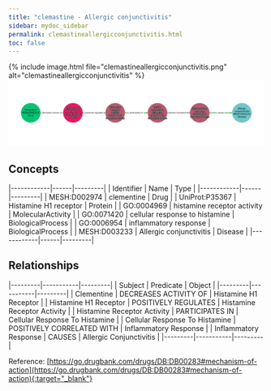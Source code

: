 ```yaml
---
title: "clemastine - Allergic conjunctivitis"
sidebar: mydoc_sidebar
permalink: clemastineallergicconjunctivitis.html
toc: false 
---
```


{% include image.html file="clemastineallergicconjunctivitis.png" alt="clemastineallergicconjunctivitis" %}![Path Visualization](/images/clemastineallergicconjunctivitis.png)

## Concepts

|------------|------|---------|
| Identifier | Name | Type    |
|------------|------|---------|
| MESH:D002974 | clementine | Drug |
| UniProt:P35367 | Histamine H1 receptor | Protein |
| GO:0004969 | histamine receptor activity | MolecularActivity |
| GO:0071420 | cellular response to histamine | BiologicalProcess |
| GO:0006954 | inflammatory response | BiologicalProcess |
| MESH:D003233 | Allergic conjunctivitis | Disease |
|------------|------|---------|

## Relationships

|---------|-----------|---------|
| Subject | Predicate | Object  |
|---------|-----------|---------|
| Clementine | DECREASES ACTIVITY OF | Histamine H1 Receptor |
| Histamine H1 Receptor | POSITIVELY REGULATES | Histamine Receptor Activity |
| Histamine Receptor Activity | PARTICIPATES IN | Cellular Response To Histamine |
| Cellular Response To Histamine | POSITIVELY CORRELATED WITH | Inflammatory Response |
| Inflammatory Response | CAUSES | Allergic Conjunctivitis |
|---------|-----------|---------|

Reference: [https://go.drugbank.com/drugs/DB:DB00283#mechanism-of-action](https://go.drugbank.com/drugs/DB:DB00283#mechanism-of-action){:target="_blank"}
